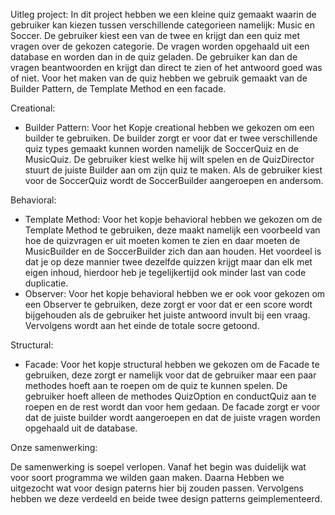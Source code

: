 Uitleg project:
In dit project hebben we een kleine quiz gemaakt waarin de gebruiker kan kiezen tussen verschillende categorieen 
namelijk: Music en Soccer. De gebruiker kiest een van de twee en krijgt dan een quiz met vragen over de gekozen 
categorie. De vragen worden opgehaald uit een database en worden dan in de quiz geladen.
De gebruiker kan dan de vragen beantwoorden en krijgt dan direct te zien of het antwoord goed was of niet. Voor het 
maken van de quiz hebben we gebruik gemaakt van de Builder Pattern, de Template Method en een facade.

Creational: 
- Builder Pattern: Voor het Kopje creational hebben we gekozen om een builder te gebruiken. De builder zorgt er voor dat er twee verschillende quiz types gemaakt kunnen worden namelijk de SoccerQuiz en de MusicQuiz. De gebruiker kiest welke hij wilt spelen en de QuizDirector stuurt de juiste Builder aan om zijn quiz te maken. Als de gebruiker kiest voor de SoccerQuiz wordt de SoccerBuilder aangeroepen en andersom. 

Behavioral: 
- Template Method: Voor het kopje behavioral hebben we gekozen om de Template Method te gebruiken, deze maakt namelijk een voorbeeld van hoe de quizvragen er uit moeten komen te zien en daar moeten de MusicBuilder en de SoccerBuilder zich dan aan houden. Het voordeel is dat je op deze mannier twee dezelfde quizzen krijgt maar dan elk met eigen inhoud, hierdoor heb je tegelijkertijd ook minder last van code duplicatie. 
- Observer: Voor het kopje behavioral hebben we er ook voor gekozen om een Observer te gebruiken, deze zorgt er voor dat er een score wordt bijgehouden als de gebruiker het juiste antwoord invult bij een vraag. Vervolgens wordt aan het einde de totale socre getoond.

Structural:
- Facade: Voor het kopje structural hebben we gekozen om de Facade te gebruiken, deze zorgt er namelijk voor dat de gebruiker maar een paar methodes hoeft aan te roepen om de quiz te kunnen spelen. De gebruiker hoeft alleen de methodes QuizOption en conductQuiz aan te roepen en de rest wordt dan voor hem gedaan. De facade zorgt er voor dat de juiste builder wordt aangeroepen en dat de juiste vragen worden opgehaald uit de database.

Onze samenwerking:

De samenwerking is soepel verlopen. Vanaf het begin was duidelijk wat voor soort programma we wilden gaan maken. Daarna
Hebben we uitgezocht wat voor design paterns hier bij zouden passen. Vervolgens hebben we deze verdeeld en beide twee 
design patterns geimplementeerd. 
